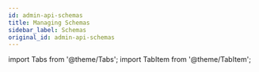 ```yaml
---
id: admin-api-schemas
title: Managing Schemas
sidebar_label: Schemas
original_id: admin-api-schemas
---
```


import Tabs from '@theme/Tabs';
import TabItem from '@theme/TabItem';


